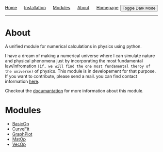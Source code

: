 
<link rel="stylesheet" href="darkmode.css">

<script src="darkmode.js"></script>
 
<div style="display: flex; justify-content: space-between;">
    <div style="text-align: left;">
    <a href='index.md'>Home</a> &nbsp;&nbsp;&nbsp;&nbsp;
    <a href='installation.md'>Installation</a> &nbsp;&nbsp;&nbsp;&nbsp; 
    <a href='#modules'>Modules</a> &nbsp;&nbsp;&nbsp;&nbsp; 
    <a href='#about'>About</a> &nbsp;&nbsp;&nbsp;&nbsp; 
    <a href='https://mandal-anik10.github.io'>Homepage</a> 
    </div>
    <!-- <div style='text-align: right;' id="darkModeToggle" class="dark-mode-toggle">🌙</div>  -->
    <button id="darkModeToggle">Toggle Dark Mode</button>

</div> 



__________________________________________________________________________
# About
A unified module for numerical calculations in physics using python.

I have a dream of making a numerical universe where I can simulate nature and physical phenomena just by incorporating the most fundamental law/infromation `(if, we will find the one most fundamental theroy of the universe)` of physics. This module is in developement for that purpose. If you want to contribute, please send a mail. you can find contact information [here](https://mandal-anik10.github.io).

Checkout the [documantation](https://mandal-anik10.github.io/unipy/) for more information about this module.

# Modules
- [BasicOp](pages/BasicOp.md)
- [CurveFit](pages/CurveFit.md)
- [GraphPlot](pages/GraphPlot.md)
- [MatOp](pages/MatOp.md)
- [VecOp](pages/VecOp.md)